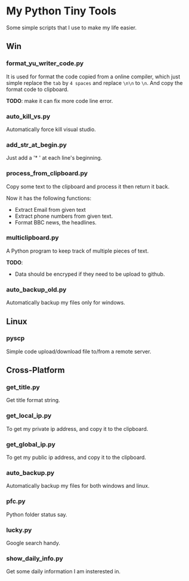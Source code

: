 # My Python Tiny Tools

Some simple scripts that I use to make my life easier.

## Win

### format_yu_writer_code.py

It is used for format the code copied from a online compiler, which just simple replace the `tab` by `4 spaces` and replace `\n\n` to `\n`. And copy the format code to clipboard.

**TODO**:
make it can fix more code line error.

### auto_kill_vs.py

Automatically force kill visual studio.

### add_str_at_begin.py

Just add a '\* ' at each line's beginning.

### process_from_clipboard.py

Copy some text to the clipboard and process it then return it back.

Now it has the following functions:

- Extract Email from given text
- Extract phone numbers from given text.
- Format BBC news, the headlines.

### multiclipboard.py

A Python program to keep track of multiple pieces of text.

**TODO**:

- Data should be encryped if they need to be upload to github.

### auto_backup_old.py

Automatically backup my files only for windows.

## Linux

### pyscp

Simple code upload/download file to/from a remote server.

## Cross-Platform

### get_title.py

Get title format string.

### get_local_ip.py

To get my private ip address, and copy it to the clipboard.

### get_global_ip.py

To get my public ip address, and copy it to the clipboard.

### auto_backup.py

Automatically backup my files for both windows and linux.

### pfc.py

Python folder status say.

### lucky.py

Google search handy.

### show_daily_info.py

Get some daily information I am insterested in.